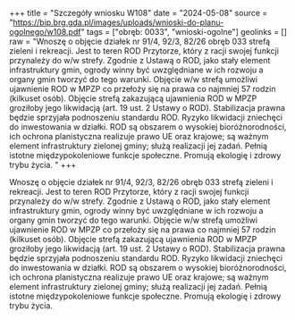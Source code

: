 +++
title = "Szczegóły wniosku W108"
date = "2024-05-08"
source = "https://bip.brg.gda.pl/images/uploads/wnioski-do-planu-ogolnego/w108.pdf"
tags = ["obręb: 0033", "wnioski-ogolne"]
geolinks = []
raw = "Wnoszę o objęcie działek nr 91/4, 92/3, 82/26 obręb 033 strefą zieleni i rekreacji. Jest to teren ROD Przytorze, który z racji swojej funkcji przynależy do w/w strefy. Zgodnie z Ustawą o ROD, jako stały element infrastruktury gmin, ogrody winny być uwzględniane w ich rozwoju a organy gmin tworzyć do tego warunki. Objęcie w/w strefą umożliwi ujawnienie ROD w MPZP co przełoży się na prawa co najmniej 57 rodzin (kilkuset osób). Objęcie strefą zakazującą ujawnienia ROD w MPZP groziłoby jego likwidacją (art. 19 ust. 2 Ustawy o ROD). Stabilizacja prawna będzie sprzyjała podnoszeniu standardu ROD. Ryzyko likwidacji zniechęci do inwestowania w działki. ROD są obszarem o wysokiej bioróżnorodności, ich ochrona planistyczna realizuje prawo UE oraz krajowe; są ważnym element infrastruktury zielonej gminy; służą realizacji jej zadań. Pełnią istotne międzypokoleniowe funkcje społeczne. Promują ekologię i zdrowy trybu życia. "
+++

Wnoszę o objęcie działek nr 91/4, 92/3, 82/26 obręb 033 strefą zieleni i rekreacji.
Jest to teren ROD Przytorze, który z racji swojej funkcji przynależy do w/w strefy. Zgodnie z
Ustawą o ROD, jako stały element infrastruktury gmin, ogrody winny być uwzględniane w ich
rozwoju a organy gmin tworzyć do tego warunki. Objęcie w/w strefą umożliwi ujawnienie ROD w
MPZP co przełoży się na prawa co najmniej 57 rodzin (kilkuset osób). Objęcie strefą zakazującą
ujawnienia ROD w MPZP groziłoby jego likwidacją (art. 19 ust. 2 Ustawy o ROD). Stabilizacja
prawna będzie sprzyjała podnoszeniu standardu ROD. Ryzyko likwidacji zniechęci do
inwestowania w działki. ROD są obszarem o wysokiej bioróżnorodności, ich ochrona
planistyczna realizuje prawo UE oraz krajowe; są ważnym element infrastruktury zielonej gminy;
służą realizacji jej zadań. Pełnią istotne międzypokoleniowe funkcje społeczne. Promują ekologię
i zdrowy trybu życia.



